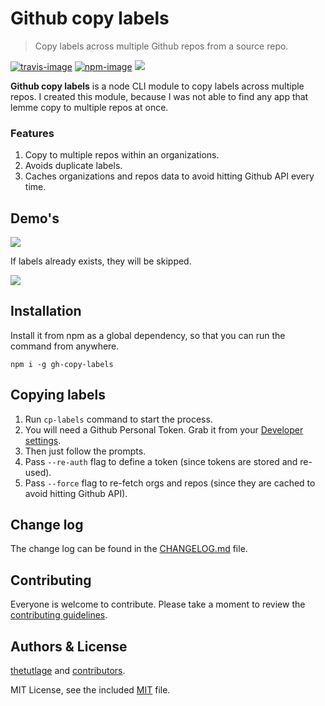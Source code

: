# Github copy labels
> Copy labels across multiple Github repos from a source repo.

[![travis-image]][travis-url]
[![npm-image]][npm-url]
![](https://img.shields.io/badge/Uses-Typescript-294E80.svg?style=flat-square&colorA=ddd)

**Github copy labels** is a node CLI module to copy labels across multiple repos. I created this module, because I was not able to find any app that lemme copy to multiple repos at once.

### Features
1. Copy to multiple repos within an organizations.
2. Avoids duplicate labels.
3. Caches organizations and repos data to avoid hitting Github API every time.

## Demo's
![](https://res.cloudinary.com/adonisjs/image/upload/v1530034643/labels-copied_lme74k.gif)

If labels already exists, they will be skipped.

![](https://res.cloudinary.com/adonisjs/image/upload/v1530034638/labels-exists_rgs76y.gif)

## Installation
Install it from npm as a global dependency, so that you can run the command from anywhere.

```shell
npm i -g gh-copy-labels
```

## Copying labels
1. Run `cp-labels` command to start the process.
2. You will need a Github Personal Token. Grab it from your [Developer settings](https://github.com/settings/developers).
3. Then just follow the prompts.
4. Pass `--re-auth` flag to define a token (since tokens are stored and re-used).
5. Pass `--force` flag to re-fetch orgs and repos (since they are cached to avoid hitting Github API).

## Change log

The change log can be found in the [CHANGELOG.md](https://github.com/thetutlage/gh-copy-labels/CHANGELOG.md) file.

## Contributing

Everyone is welcome to contribute. Please take a moment to review the [contributing guidelines](CONTRIBUTING.md).

## Authors & License
[thetutlage](https://github.com/thetutlage) and [contributors](https://github.com/thetutlage/gh-copy-labels/graphs/contributors).

MIT License, see the included [MIT](LICENSE.md) file.

[travis-image]: https://img.shields.io/travis/thetutlage/gh-copy-labels/master.svg?style=flat-square&logo=travis
[travis-url]: https://travis-ci.org/thetutlage/gh-copy-labels "travis"

[npm-image]: https://img.shields.io/npm/v/gh-copy-labels.svg?style=flat-square&logo=npm
[npm-url]: https://npmjs.org/package/gh-copy-labels "npm"
